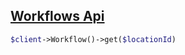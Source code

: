 ## [Workflows Api](https://highlevel.stoplight.io/docs/integrations/3c7cf6a44f362-workflows-api)

```php
$client->Workflow()->get($locationId)
```
